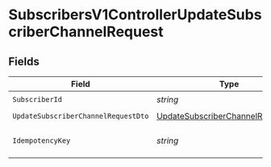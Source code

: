 # SubscribersV1ControllerUpdateSubscriberChannelRequest


## Fields

| Field                                                                                             | Type                                                                                              | Required                                                                                          | Description                                                                                       |
| ------------------------------------------------------------------------------------------------- | ------------------------------------------------------------------------------------------------- | ------------------------------------------------------------------------------------------------- | ------------------------------------------------------------------------------------------------- |
| `SubscriberId`                                                                                    | *string*                                                                                          | :heavy_check_mark:                                                                                | N/A                                                                                               |
| `UpdateSubscriberChannelRequestDto`                                                               | [UpdateSubscriberChannelRequestDto](../../Models/Components/UpdateSubscriberChannelRequestDto.md) | :heavy_check_mark:                                                                                | N/A                                                                                               |
| `IdempotencyKey`                                                                                  | *string*                                                                                          | :heavy_minus_sign:                                                                                | A header for idempotency purposes                                                                 |